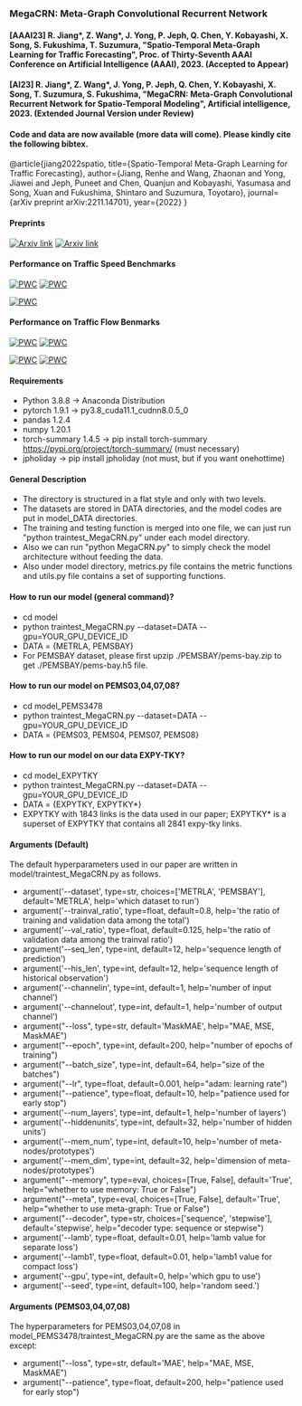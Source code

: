 ### MegaCRN: Meta-Graph Convolutional Recurrent Network

#### [AAAI23] R. Jiang*, Z. Wang*, J. Yong, P. Jeph, Q. Chen, Y. Kobayashi, X. Song, S. Fukushima, T. Suzumura, "Spatio-Temporal Meta-Graph Learning for Traffic Forecasting", Proc. of Thirty-Seventh AAAI Conference on Artificial Intelligence (AAAI), 2023. (Accepted to Appear)
#### [AI23] R. Jiang*, Z. Wang*, J. Yong, P. Jeph, Q. Chen, Y. Kobayashi, X. Song, T. Suzumura, S. Fukushima, "MegaCRN: Meta-Graph Convolutional Recurrent Network for Spatio-Temporal Modeling", Artificial intelligence, 2023. (Extended Journal Version under Review)

#### Code and data are now available (more data will come). Please kindly cite the following bibtex. 
@article{jiang2022spatio,
  title={Spatio-Temporal Meta-Graph Learning for Traffic Forecasting},
  author={Jiang, Renhe and Wang, Zhaonan and Yong, Jiawei and Jeph, Puneet and Chen, Quanjun and Kobayashi, Yasumasa and Song, Xuan and Fukushima, Shintaro and Suzumura, Toyotaro},
  journal={arXiv preprint arXiv:2211.14701},
  year={2022}
}

#### Preprints

[![Arxiv link](https://img.shields.io/static/v1?label=arXiv&message=MegaCRN&color=red&logo=arxiv)](https://arxiv.org/abs/2211.14701)
[![Arxiv link](https://img.shields.io/static/v1?label=arXiv&message=MegaCRN(journal)&color=red&logo=arxiv)](https://arxiv.org/abs/2212.05989)

#### Performance on Traffic Speed Benchmarks

[![PWC](https://img.shields.io/endpoint.svg?url=https://paperswithcode.com/badge/spatio-temporal-meta-graph-learning-for/traffic-prediction-on-metr-la)](https://paperswithcode.com/sota/traffic-prediction-on-metr-la?p=spatio-temporal-meta-graph-learning-for)
[![PWC](https://img.shields.io/endpoint.svg?url=https://paperswithcode.com/badge/spatio-temporal-meta-graph-learning-for/traffic-prediction-on-pems-bay)](https://paperswithcode.com/sota/traffic-prediction-on-pems-bay?p=spatio-temporal-meta-graph-learning-for)

[![PWC](https://img.shields.io/endpoint.svg?url=https://paperswithcode.com/badge/spatio-temporal-meta-graph-learning-for/traffic-prediction-on-expy-tky)](https://paperswithcode.com/sota/traffic-prediction-on-expy-tky?p=spatio-temporal-meta-graph-learning-for)

#### Performance on Traffic Flow Benmarks

[![PWC](https://img.shields.io/endpoint.svg?url=https://paperswithcode.com/badge/megacrn-meta-graph-convolutional-recurrent/traffic-prediction-on-pemsd3)](https://paperswithcode.com/sota/traffic-prediction-on-pemsd3?p=megacrn-meta-graph-convolutional-recurrent)
[![PWC](https://img.shields.io/endpoint.svg?url=https://paperswithcode.com/badge/megacrn-meta-graph-convolutional-recurrent/traffic-prediction-on-pemsd4)](https://paperswithcode.com/sota/traffic-prediction-on-pemsd4?p=megacrn-meta-graph-convolutional-recurrent)

[![PWC](https://img.shields.io/endpoint.svg?url=https://paperswithcode.com/badge/megacrn-meta-graph-convolutional-recurrent/traffic-prediction-on-pemsd7)](https://paperswithcode.com/sota/traffic-prediction-on-pemsd7?p=megacrn-meta-graph-convolutional-recurrent)
[![PWC](https://img.shields.io/endpoint.svg?url=https://paperswithcode.com/badge/megacrn-meta-graph-convolutional-recurrent/traffic-prediction-on-pemsd8)](https://paperswithcode.com/sota/traffic-prediction-on-pemsd8?p=megacrn-meta-graph-convolutional-recurrent)

#### Requirements
* Python 3.8.8 -> Anaconda Distribution
* pytorch 1.9.1 -> py3.8_cuda11.1_cudnn8.0.5_0
* pandas 1.2.4 
* numpy 1.20.1
* torch-summary 1.4.5 -> pip install torch-summary https://pypi.org/project/torch-summary/ (must necessary)
* jpholiday -> pip install jpholiday (not must, but if you want onehottime)

#### General Description
* The directory is structured in a flat style and only with two levels.
* The datasets are stored in DATA directories, and the model codes are put in model_DATA directories. 
* The training and testing function is merged into one file, we can just run "python traintest_MegaCRN.py" under each model directory.
* Also we can run "python MegaCRN.py" to simply check the model architecture without feeding the data.
* Also under model directory, metrics.py file contains the metric functions and utils.py file contains a set of supporting functions.

#### How to run our model (general command)?
* cd model
* python traintest_MegaCRN.py --dataset=DATA --gpu=YOUR_GPU_DEVICE_ID 
* DATA = {METRLA, PEMSBAY}
* For PEMSBAY dataset, please first upzip ./PEMSBAY/pems-bay.zip to get ./PEMSBAY/pems-bay.h5 file.

#### How to run our model on PEMS03,04,07,08?
* cd model_PEMS3478
* python traintest_MegaCRN.py --dataset=DATA --gpu=YOUR_GPU_DEVICE_ID 
* DATA = {PEMS03, PEMS04, PEMS07, PEMS08}

#### How to run our model on our data EXPY-TKY?
* cd model_EXPYTKY
* python traintest_MegaCRN.py --dataset=DATA --gpu=YOUR_GPU_DEVICE_ID 
* DATA = {EXPYTKY, EXPYTKY*} 
* EXPYTKY with 1843 links is the data used in our paper; EXPYTKY* is a superset of EXPYTKY that contains all 2841 expy-tky links.

#### Arguments (Default)
The default hyperparameters used in our paper are written in model/traintest_MegaCRN.py as follows.
* argument('--dataset', type=str, choices=['METRLA', 'PEMSBAY'], default='METRLA', help='which dataset to run')
* argument('--trainval_ratio', type=float, default=0.8, help='the ratio of training and validation data among the total')
* argument('--val_ratio', type=float, default=0.125, help='the ratio of validation data among the trainval ratio')
* argument('--seq_len', type=int, default=12, help='sequence length of prediction')
* argument('--his_len', type=int, default=12, help='sequence length of historical observation')
* argument('--channelin', type=int, default=1, help='number of input channel')
* argument('--channelout', type=int, default=1, help='number of output channel')
* argument("--loss", type=str, default='MaskMAE', help="MAE, MSE, MaskMAE")
* argument("--epoch", type=int, default=200, help="number of epochs of training")
* argument("--batch_size", type=int, default=64, help="size of the batches")
* argument("--lr", type=float, default=0.001, help="adam: learning rate")
* argument("--patience", type=float, default=10, help="patience used for early stop")
* argument('--num_layers', type=int, default=1, help='number of layers')
* argument('--hiddenunits', type=int, default=32, help='number of hidden units')
* argument('--mem_num', type=int, default=10, help='number of meta-nodes/prototypes')
* argument('--mem_dim', type=int, default=32, help='dimension of meta-nodes/prototypes')
* argument("--memory", type=eval, choices=[True, False], default='True', help="whether to use memory: True or False")
* argument("--meta", type=eval, choices=[True, False], default='True', help="whether to use meta-graph: True or False")
* argument("--decoder", type=str, choices=['sequence', 'stepwise'], default='stepwise', help="decoder type: sequence or stepwise")
* argument('--lamb', type=float, default=0.01, help='lamb value for separate loss')
* argument('--lamb1', type=float, default=0.01, help='lamb1 value for compact loss')
* argument('--gpu', type=int, default=0, help='which gpu to use')
* argument('--seed', type=int, default=100, help='random seed.')

#### Arguments (PEMS03,04,07,08)
The hyperparameters for PEMS03,04,07,08 in model_PEMS3478/traintest_MegaCRN.py are the same as the above except: 
* argument("--loss", type=str, default='MAE', help="MAE, MSE, MaskMAE")
* argument("--patience", type=float, default=200, help="patience used for early stop")
